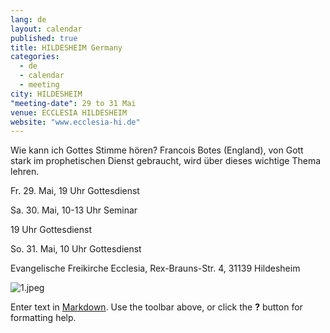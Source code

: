 ```yaml
---
lang: de
layout: calendar
published: true
title: HILDESHEIM Germany
categories: 
  - de
  - calendar
  - meeting
city: HILDESHEIM
"meeting-date": 29 to 31 Mai
venue: ECCLESIA HILDESHEIM
website: "www.ecclesia-hi.de"
---
```





Wie kann ich
 Gottes Stimme hören?
 Francois Botes (England),
 von Gott stark im prophetischen Dienst gebraucht,
 wird über dieses wichtige Thema lehren.
 
 Fr. 29. Mai, 19 Uhr Gottesdienst
 
 Sa. 30. Mai, 10-13 Uhr Seminar
 
 19 Uhr Gottesdienst
 
 So. 31. Mai, 10 Uhr Gottesdienst

Evangelische Freikirche Ecclesia,
Rex-Brauns-Str. 4, 31139 Hildesheim

![1.jpeg]({{site.baseurl}}/assets/images/1.jpeg)


Enter text in [Markdown](http://daringfireball.net/projects/markdown/). Use the toolbar above, or click the **?** button for formatting help.
